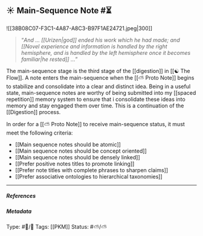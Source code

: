 ## ☀️ Main-Sequence Note #⏳ 

![[38B08C07-F3C1-4A87-A8C3-B97F1AE24721.jpeg|300]]

> “_And ... [[Urizen|god]] ended his work which he had made; and [[Novel experience and information is handled by the right hemisphere, and is handled by the left hemisphere once it becomes familiar|he rested]] ..._”

The main-sequence stage is the third stage of the [[digestion]] in [[☯️ The Flow]]. A note enters the main-sequence when the [[⛅️ Proto Note]] begins to stabilize and consolidate into a clear and distinct idea. Being in a useful state, main-sequence notes are worthy of being submitted into my [[spaced repetition]] memory system to ensure that i consolidate these ideas into memory and stay engaged them over time. This is a continuation of the [[Digestion]] process.

In order for a [[⛅️ Proto Note]] to receive main-sequence status, it must meet the following criteria:

- [[Main sequence notes should be atomic]]
- [[Main sequence notes should be concept oriented]]
- [[Main sequence notes should be densely linked]]
- [[Prefer positive notes titles to promote linking]]
- [[Prefer note titles with complete phrases to sharpen claims]]
- [[Prefer associative ontologies to hierarchical taxonomies]]

___

##### References


##### Metadata
Type: #🔵/🔵 
Tags: [[PKM]] 
Status: #⛅️/⛅️ 
